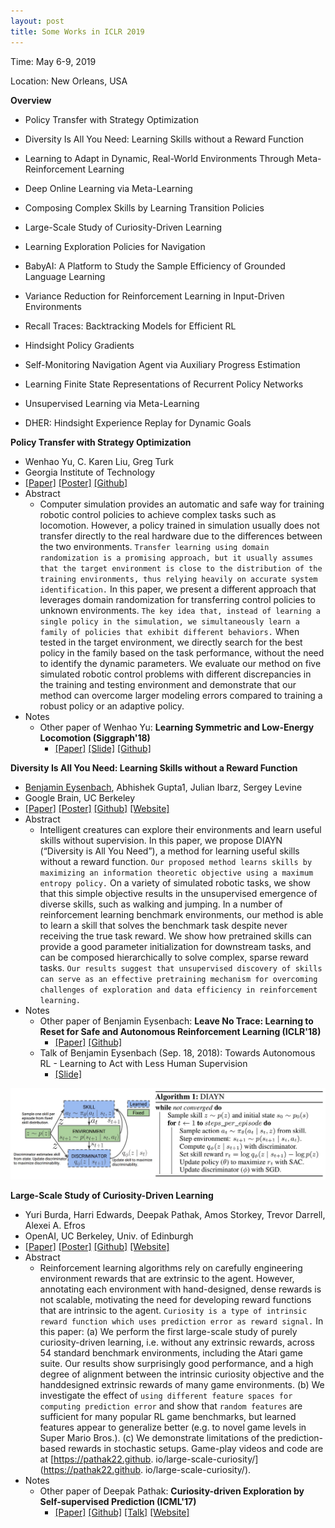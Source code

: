 ```yaml
---
layout: post
title: Some Works in ICLR 2019
---
```


Time: May 6-9, 2019

Location: New Orleans, USA

**Overview**

- Policy Transfer with Strategy Optimization
- Diversity Is All You Need: Learning Skills without a Reward Function

- Learning to Adapt in Dynamic, Real-World Environments Through Meta-Reinforcement Learning
- Deep Online Learning via Meta-Learning
- Composing Complex Skills by Learning Transition Policies
- Large-Scale Study of Curiosity-Driven Learning
- Learning Exploration Policies for Navigation
- BabyAI: A Platform to Study the Sample Efficiency of Grounded Language Learning
- Variance Reduction for Reinforcement Learning  in Input-Driven Environments
- Recall Traces: Backtracking Models for Efficient RL
- Hindsight Policy Gradients
- Self-Monitoring Navigation Agent via Auxiliary Progress Estimation
- Learning Finite State Representations of Recurrent Policy Networks
- Unsupervised Learning via Meta-Learning
- DHER: Hindsight Experience Replay for Dynamic Goals

**Policy Transfer with Strategy Optimization**

- Wenhao Yu, C. Karen Liu, Greg Turk
- Georgia Institute of Technology
- [[Paper]](https://openreview.net/pdf?id=H1g6osRcFQ) [[Poster]](https://s3.amazonaws.com/postersession.ai/da8630fb-2c84-46d0-aaa0-fd831bbad266.pdf) [[Github]](https://github.com/VincentYu68/policy_transfer)
- Abstract
	- Computer simulation provides an automatic and safe way for training robotic control policies to achieve complex tasks such as locomotion. However, a policy trained in simulation usually does not transfer directly to the real hardware due to the differences between the two environments. `Transfer learning using domain randomization is a promising approach, but it usually assumes that the target environment is close to the distribution of the training environments, thus relying heavily on accurate system identification.` In this paper, we present a different approach that leverages domain randomization for transferring control policies to unknown environments. `The key idea that, instead of learning a single policy in the simulation, we simultaneously learn a family of policies that exhibit different behaviors.` When tested in the target environment, we directly search for the best policy in the family based on the task performance, without the need to identify the dynamic parameters. We evaluate our method on five simulated robotic control problems with different discrepancies in the training and testing environment and demonstrate that our method can overcome larger modeling errors compared to training a robust policy or an adaptive policy.
- Notes
	- Other paper of Wenhao Yu: **Learning Symmetric and Low-Energy Locomotion (Siggraph'18)**
		- [[Paper]](https://dl.acm.org/citation.cfm?id=3201397) [[Slide]](https://slides.games-cn.org/pdf/GAMES201852%E8%99%9E%E6%96%87%E8%B1%AA.pdf) [[Github]](https://github.com/VincentYu68/SymmetryCurriculumLocomotion)


**Diversity Is All You Need: Learning Skills without a Reward Function**

- [Benjamin Eysenbach](https://ben-eysenbach.github.io/), Abhishek Gupta1, Julian Ibarz, Sergey Levine
- Google Brain, UC Berkeley
- [[Paper]](https://openreview.net/pdf?id=SJx63jRqFm) [[Poster]](https://s3.amazonaws.com/postersession.ai/11341eb6-baf2-4010-bde7-f2bd950c70c6.pdf) [[Github]](https://github.com/ben-eysenbach/sac/blob/master/DIAYN.md) [[Website]](https://sites.google.com/view/diayn/home)
- Abstract
	- Intelligent creatures can explore their environments and learn useful skills without supervision. In this paper, we propose DIAYN (“Diversity is All You Need”), a method for learning useful skills without a reward function. `Our proposed method learns skills by maximizing an information theoretic objective using a maximum entropy policy.` On a variety of simulated robotic tasks, we show that this simple objective results in the unsupervised emergence of diverse skills, such as walking and jumping. In a number of reinforcement learning benchmark environments, our method is able to learn a skill that solves the benchmark task despite never receiving the true task reward. We show how pretrained skills can provide a good parameter initialization for downstream tasks, and can be composed hierarchically to solve complex, sparse reward tasks. `Our results suggest that unsupervised discovery of skills can serve as an effective pretraining mechanism for overcoming challenges of exploration and data efficiency in reinforcement learning.`
- Notes
	- Other paper of Benjamin Eysenbach: **Leave No Trace: Learning to Reset for Safe and Autonomous Reinforcement Learning (ICLR'18)**
		- [[Paper]](https://openreview.net/pdf?id=S1vuO-bCW) [[Github]](https://github.com/brain-research/LeaveNoTrace)
	- Talk of Benjamin Eysenbach (Sep. 18, 2018): Towards Autonomous RL - Learning to Act with Less Human Supervision
		- [[Slide]](https://docs.google.com/presentation/d/1K_oq1l_1Dh8wHVHd9BVqXUnpKTlu25VdM2I0iEkeL_E/edit#slide=id.g312909034d_0_25)

<p style="text-align:center">
<img src="/topics/img/iclr19/DIAYN.jpg" />
</p>


**Large-Scale Study of Curiosity-Driven Learning**

- Yuri Burda, Harri Edwards, Deepak Pathak, Amos Storkey, Trevor Darrell, Alexei A. Efros
- OpenAI, UC Berkeley, Univ. of Edinburgh
- [[Paper]](https://pathak22.github.io/large-scale-curiosity/resources/largeScaleCuriosity2018.pdf) [[Poster]](https://s3.amazonaws.com/postersession.ai/3d9c6433-56bb-4627-90db-db3b218fbe9b.pdf) [[Github]](https://github.com/openai/large-scale-curiosity) [[Website]](https://pathak22.github.io/large-scale-curiosity/)
- Abstract
	- Reinforcement learning algorithms rely on carefully engineering environment rewards that are extrinsic to the agent. However, annotating each environment with hand-designed, dense rewards is not scalable, motivating the need for developing reward functions that are intrinsic to the agent. `Curiosity is a type of intrinsic reward function which uses prediction error as reward signal.` In this paper: (a) We perform the first large-scale study of purely curiosity-driven learning, i.e. without any extrinsic rewards, across 54 standard benchmark environments, including the Atari game suite. Our results show surprisingly good performance, and a high degree of alignment between the intrinsic curiosity objective and the handdesigned extrinsic rewards of many game environments. (b) We investigate the effect of `using different feature spaces for computing prediction error` and show that `random features` are sufficient for many popular RL game benchmarks, but learned features appear to generalize better (e.g. to novel game levels in Super Mario Bros.). (c) We demonstrate limitations of the prediction-based rewards in stochastic setups. Game-play videos and code are at [https://pathak22.github. io/large-scale-curiosity/](https://pathak22.github. io/large-scale-curiosity/).
- Notes
	- Other paper of Deepak Pathak: **Curiosity-driven Exploration by Self-supervised Prediction (ICML'17)**
		- [[Paper]](https://pathak22.github.io/noreward-rl/resources/icml17.pdf) [[Github]](https://github.com/pathak22/noreward-rl) [[Talk]](https://vimeo.com/237270588) [[Website]](https://pathak22.github.io/noreward-rl/)




















